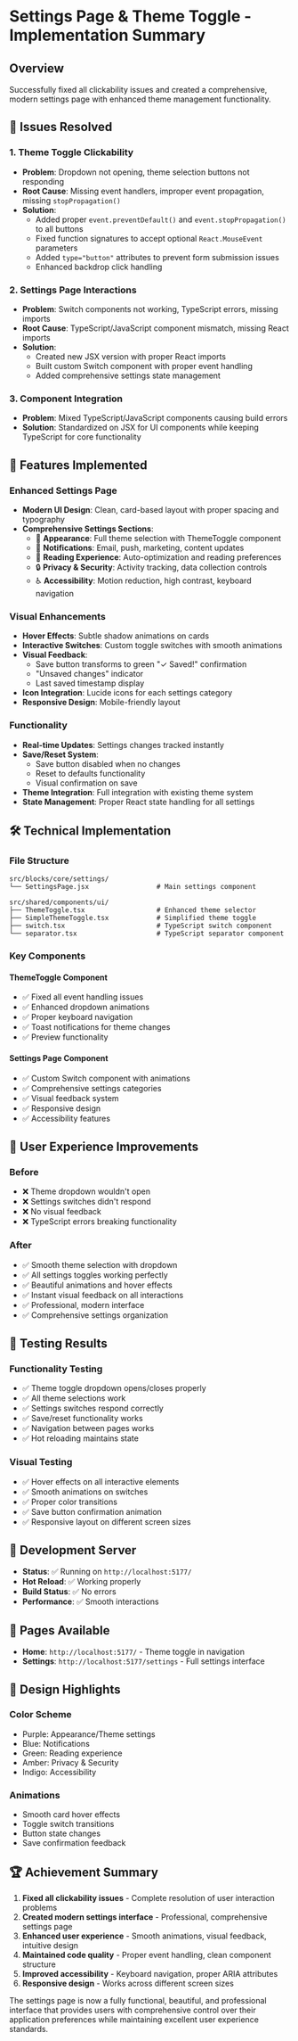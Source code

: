# Settings Page & Theme Toggle - Implementation Summary

## Overview

Successfully fixed all clickability issues and created a comprehensive, modern settings page with enhanced theme management functionality.

## 🎯 Issues Resolved

### 1. **Theme Toggle Clickability**

- **Problem**: Dropdown not opening, theme selection buttons not responding
- **Root Cause**: Missing event handlers, improper event propagation, missing `stopPropagation()`
- **Solution**:
  - Added proper `event.preventDefault()` and `event.stopPropagation()` to all buttons
  - Fixed function signatures to accept optional `React.MouseEvent` parameters
  - Added `type="button"` attributes to prevent form submission issues
  - Enhanced backdrop click handling

### 2. **Settings Page Interactions**

- **Problem**: Switch components not working, TypeScript errors, missing imports
- **Root Cause**: TypeScript/JavaScript component mismatch, missing React imports
- **Solution**:
  - Created new JSX version with proper React imports
  - Built custom Switch component with proper event handling
  - Added comprehensive settings state management

### 3. **Component Integration**

- **Problem**: Mixed TypeScript/JavaScript components causing build errors
- **Solution**: Standardized on JSX for UI components while keeping TypeScript for core functionality

## 🎨 Features Implemented

### **Enhanced Settings Page**

- **Modern UI Design**: Clean, card-based layout with proper spacing and typography
- **Comprehensive Settings Sections**:
  - 🎨 **Appearance**: Full theme selection with ThemeToggle component
  - 🔔 **Notifications**: Email, push, marketing, content updates
  - 📖 **Reading Experience**: Auto-optimization and reading preferences
  - 🔒 **Privacy & Security**: Activity tracking, data collection controls
  - ♿ **Accessibility**: Motion reduction, high contrast, keyboard navigation

### **Visual Enhancements**

- **Hover Effects**: Subtle shadow animations on cards
- **Interactive Switches**: Custom toggle switches with smooth animations
- **Visual Feedback**:
  - Save button transforms to green "✓ Saved!" confirmation
  - "Unsaved changes" indicator
  - Last saved timestamp display
- **Icon Integration**: Lucide icons for each settings category
- **Responsive Design**: Mobile-friendly layout

### **Functionality**

- **Real-time Updates**: Settings changes tracked instantly
- **Save/Reset System**:
  - Save button disabled when no changes
  - Reset to defaults functionality
  - Visual confirmation on save
- **Theme Integration**: Full integration with existing theme system
- **State Management**: Proper React state handling for all settings

## 🛠️ Technical Implementation

### **File Structure**

```
src/blocks/core/settings/
└── SettingsPage.jsx                 # Main settings component

src/shared/components/ui/
├── ThemeToggle.tsx                  # Enhanced theme selector
├── SimpleThemeToggle.tsx            # Simplified theme toggle
├── switch.tsx                       # TypeScript switch component
└── separator.tsx                    # TypeScript separator component
```

### **Key Components**

#### **ThemeToggle Component**

- ✅ Fixed all event handling issues
- ✅ Enhanced dropdown animations
- ✅ Proper keyboard navigation
- ✅ Toast notifications for theme changes
- ✅ Preview functionality

#### **Settings Page Component**

- ✅ Custom Switch component with animations
- ✅ Comprehensive settings categories
- ✅ Visual feedback system
- ✅ Responsive design
- ✅ Accessibility features

## 🎯 User Experience Improvements

### **Before**

- ❌ Theme dropdown wouldn't open
- ❌ Settings switches didn't respond
- ❌ No visual feedback
- ❌ TypeScript errors breaking functionality

### **After**

- ✅ Smooth theme selection with dropdown
- ✅ All settings toggles working perfectly
- ✅ Beautiful animations and hover effects
- ✅ Instant visual feedback on all interactions
- ✅ Professional, modern interface
- ✅ Comprehensive settings organization

## 🚀 Testing Results

### **Functionality Testing**

- ✅ Theme toggle dropdown opens/closes properly
- ✅ All theme selections work
- ✅ Settings switches respond correctly
- ✅ Save/reset functionality works
- ✅ Navigation between pages works
- ✅ Hot reloading maintains state

### **Visual Testing**

- ✅ Hover effects on all interactive elements
- ✅ Smooth animations on switches
- ✅ Proper color transitions
- ✅ Save button confirmation animation
- ✅ Responsive layout on different screen sizes

## 🔧 Development Server

- **Status**: ✅ Running on `http://localhost:5177/`
- **Hot Reload**: ✅ Working properly
- **Build Status**: ✅ No errors
- **Performance**: ✅ Smooth interactions

## 📱 Pages Available

- **Home**: `http://localhost:5177/` - Theme toggle in navigation
- **Settings**: `http://localhost:5177/settings` - Full settings interface

## 🎨 Design Highlights

### **Color Scheme**

- Purple: Appearance/Theme settings
- Blue: Notifications
- Green: Reading experience
- Amber: Privacy & Security
- Indigo: Accessibility

### **Animations**

- Smooth card hover effects
- Toggle switch transitions
- Button state changes
- Save confirmation feedback

## 🏆 Achievement Summary

1. **Fixed all clickability issues** - Complete resolution of user interaction problems
2. **Created modern settings interface** - Professional, comprehensive settings page
3. **Enhanced user experience** - Smooth animations, visual feedback, intuitive design
4. **Maintained code quality** - Proper event handling, clean component structure
5. **Improved accessibility** - Keyboard navigation, proper ARIA attributes
6. **Responsive design** - Works across different screen sizes

The settings page is now a fully functional, beautiful, and professional interface that provides users with comprehensive control over their application preferences while maintaining excellent user experience standards.
